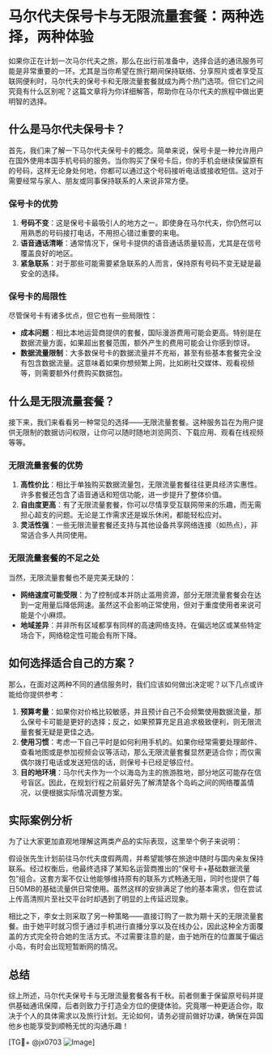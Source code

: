 # 马尔代夫保号卡与无限流量套餐：两种选择，两种体验

如果你正在计划一次马尔代夫之旅，那么在出行前准备中，选择合适的通讯服务可能是非常重要的一环。尤其是当你希望在旅行期间保持联络、分享照片或者享受互联网便利时，马尔代夫的保号卡和无限流量套餐就成为两个热门选项。但它们之间究竟有什么区别呢？这篇文章将为你详细解答，帮助你在马尔代夫的旅程中做出更明智的选择。

## 什么是马尔代夫保号卡？

首先，我们来了解一下马尔代夫保号卡的概念。简单来说，保号卡是一种允许用户在国外使用本国手机号码的服务。当你购买了保号卡后，你的手机会继续保留原有的号码，这样无论身处何地，你都可以通过这个号码接听电话或接收短信。这对于需要经常与家人、朋友或同事保持联系的人来说非常方便。

### 保号卡的优势

1. **号码不变**：这是保号卡最吸引人的地方之一。即使身在马尔代夫，你仍然可以用熟悉的号码接打电话，不用担心错过重要的来电。
2. **语音通话清晰**：通常情况下，保号卡提供的语音通话质量较高，尤其是在信号覆盖良好的地区。
3. **紧急联系**：对于那些可能需要紧急联系的人而言，保持原有号码不变无疑是最安全的选择。

### 保号卡的局限性

尽管保号卡有诸多优点，但它也有一些局限性：
- **成本问题**：相比本地运营商提供的套餐，国际漫游费用可能会更高。特别是在数据流量方面，如果超出套餐范围，额外产生的费用可能会让你感到惊讶。
- **数据流量限制**：大多数保号卡的数据流量并不充裕，甚至有些基本套餐完全没有包含数据流量。这意味着如果你想频繁上网，比如刷社交媒体、观看视频等，则需要额外付费购买数据包。

## 什么是无限流量套餐？

接下来，我们来看看另一种常见的选择——无限流量套餐。这种服务旨在为用户提供无限制的数据访问权限，让你可以随时随地浏览网页、下载应用、观看在线视频等等。

### 无限流量套餐的优势

1. **高性价比**：相比于单独购买数据流量包，无限流量套餐往往更具经济实惠性。许多套餐还包含了语音通话和短信功能，进一步提升了整体价值。
2. **自由度更高**：有了无限流量套餐，你可以尽情享受互联网带来的乐趣，而无需担心超支的问题。无论是工作需求还是娱乐休闲，都能轻松应对。
3. **灵活性强**：一些无限流量套餐还支持与其他设备共享网络连接（如热点），非常适合多人共同使用。

### 无限流量套餐的不足之处

当然，无限流量套餐也不是完美无缺的：
- **网络速度可能受限**：为了控制成本并防止滥用资源，部分无限流量套餐会在达到一定用量后降低网速。虽然这不会影响正常使用，但对于重度使用者来说可能是个小麻烦。
- **地域差异**：并非所有区域都享有同样的高速网络支持。在偏远地区或某些特定场合下，网络稳定性可能会有所下降。

## 如何选择适合自己的方案？

那么，在面对这两种不同的通信服务时，我们应该如何做出决定呢？以下几点或许能给你提供参考：

1. **预算考量**：如果你对价格比较敏感，并且预计自己不会频繁使用数据流量，那么保号卡可能是更好的选择；反之，如果预算充足且追求极致便利，则无限流量套餐无疑是更佳之选。
2. **使用习惯**：考虑一下自己平时是如何利用手机的。如果你经常需要处理邮件、查看地图或是参加视频会议等活动，那么无限流量套餐显然更适合你；而仅需偶尔拨打电话或发送短信的话，则保号卡已经足够应付。
3. **目的地环境**：马尔代夫作为一个以海岛为主的旅游胜地，部分地区可能存在信号盲区。因此，在规划行程之前最好先了解清楚各个岛屿之间的网络覆盖情况，以便根据实际情况调整方案。

## 实际案例分析

为了让大家更加直观地理解这两类产品的实际表现，这里举个例子来说明：

假设张先生计划前往马尔代夫度假两周，并希望能够在旅途中随时与国内亲友保持联系。经过权衡后，他最终选择了某知名运营商推出的“保号卡+基础数据流量包”组合。这套方案不仅让他能够维持原有的联系方式畅通无阻，同时也提供了每日50MB的基础流量供日常使用。虽然这样的安排满足了他的基本需求，但在尝试上传高清照片至社交平台时却遇到了明显的上传延迟现象。

相比之下，李女士则采取了另一种策略——直接订购了一款为期十天的无限流量套餐。由于她平时就习惯于通过手机进行直播分享以及在线办公，因此这种全方面覆盖的方式完全符合她的生活方式。不过需要注意的是，由于她所在的位置属于偏远小岛，有时会出现短暂断网的情况。

## 总结

综上所述，马尔代夫保号卡与无限流量套餐各有千秋。前者侧重于保留原号码并提供基础通讯保障，后者则致力于打造全方位的便捷体验。究竟哪一种更适合你，取决于个人的具体需求以及旅行计划。无论如何，请务必提前做好功课，确保在异国他乡也能享受到顺畅无忧的沟通乐趣！

[TG💪+ @jx0703 ![Image](https://github.com/user-attachments/assets/dbca1d08-cadb-493c-b0ec-ad6f7a83f270)]
